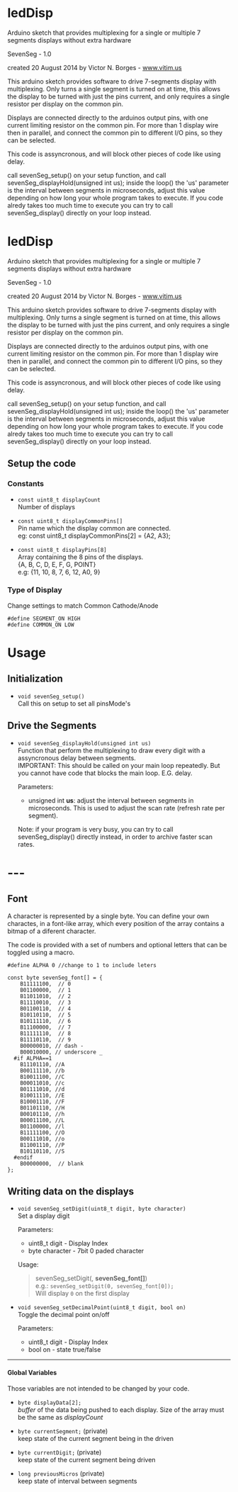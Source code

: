 # ledDisp
Arduino sketch that provides multiplexing for a single or multiple 7 segments displays without extra hardware

 SevenSeg - 1.0
 
 created 20 August 2014
 by Victor N. Borges - www.vitim.us
 
 This arduino sketch provides software to drive 7-segments display with multiplexing.
 Only turns a single segment is turned on at time, this allows the display to be turned with just the pins current,
 and only requires a single resistor per display on the common pin.
 
 Displays are connected directly to the arduinos output pins, with one current limiting resistor on the common pin.
 For more than 1 display wire then in parallel, and connect the common pin to different I/O pins, so they can be selected.
 
 This code is assyncronous, and will block other pieces of code like using delay.
 
 call sevenSeg_setup() on your setup function, and call sevenSeg_displayHold(unsigned int us); inside the loop()
 the 'us' parameter is the interval between segments in microseconds, adjust this value depending on how long your
 whole program takes to execute.
 If you code alredy takes too much time to execute you can try to call sevenSeg_display() directly on your loop instead.
 
# ledDisp
Arduino sketch that provides multiplexing for a single or multiple 7 segments displays without extra hardware

 SevenSeg - 1.0
 
 created 20 August 2014
 by Victor N. Borges - www.vitim.us
 
 This arduino sketch provides software to drive 7-segments display with multiplexing.
 Only turns a single segment is turned on at time, this allows the display to be turned with just the pins current,
 and only requires a single resistor per display on the common pin.
 
 Displays are connected directly to the arduinos output pins, with one current limiting resistor on the common pin.
 For more than 1 display wire then in parallel, and connect the common pin to different I/O pins, so they can be selected.
 
 This code is assyncronous, and will block other pieces of code like using delay.
 
 call sevenSeg_setup() on your setup function, and call sevenSeg_displayHold(unsigned int us); inside the loop()
 the 'us' parameter is the interval between segments in microseconds, adjust this value depending on how long your
 whole program takes to execute.
 If you code alredy takes too much time to execute you can try to call sevenSeg_display() directly on your loop instead.

## Setup the code

### Constants
 
 - `const uint8_t displayCount`  
 Number of displays

- `const uint8_t displayCommonPins[]`  
 Pin name which the display common are connected.  
 eg: const uint8_t displayCommonPins[2] = {A2, A3};

- `const uint8_t displayPins[8]`  
  Array containing the 8 pins of the displays.  
  {A, B, C, D, E, F, G, POINT}  
  e.g: {11, 10, 8, 7, 6, 12, A0, 9}

### Type of Display
Change settings to match Common Cathode/Anode  
```
#define SEGMENT_ON HIGH
#define COMMON_ON LOW
```

# Usage

## Initialization

- `void sevenSeg_setup()`  
 Call this on setup to set all pinsMode's

## Drive the Segments

- `void sevenSeg_displayHold(unsigned int us)`  
  Function that perform the multiplexing to draw every digit with a assyncronous delay between segments.  
  IMPORTANT: This should be called on your main loop repeatedly. But you cannot have code that blocks the main loop. E.G. delay.  
  
  Parameters:  
    - unsigned int **us**: adjust the interval between segments in microseconds.  This is used to adjust the scan rate (refresh rate per segment).
  
  Note: if your program is very busy, you can try to call sevenSeg_display() directly instead, in order to archive faster scan rates.

# ---

## Font

  A character is represented by a single byte. You can define your own charactes, in a font-like array, which every position of the array contains a bitmap of a diferent character.
  
  The code is provided with a set of numbers and optional letters that can be toggled using a macro.
```  
#define ALPHA 0 //change to 1 to include leters 

const byte sevenSeg_font[] = {
    B11111100,  // 0
    B01100000,  // 1
    B11011010,  // 2
    B11110010,  // 3
    B01100110,  // 4
    B10110110,  // 5
    B10111110,  // 6
    B11100000,  // 7
    B11111110,  // 8
    B11110110,  // 9
    B00000010, // dash -
    B00010000, // underscore _
  #if ALPHA==1
    B11101110, //A
    B00111110, //b
    B10011100, //C
    B00011010, //c
    B01111010, //d
    B10011110, //E
    B10001110, //F
    B01101110, //H
    B00101110, //h
    B00011100, //L
    B01100000, //l
    B11111100, //O
    B00111010, //o
    B11001110, //P
    B10110110, //S
  #endif
    B00000000,  // blank
};
```
 
## Writing data on the displays

- `void sevenSeg_setDigit(uint8_t digit, byte character)`  
  Set a display digit  
  
  Parameters:  
   - uint8_t digit - Display Index
   - byte character - 7bit 0 paded character
   
  Usage:  
   > sevenSeg_setDigit(**<display numeber>**, **sevenSeg_font[<characterIndex>]**)  
   > e.g.: `sevenSeg_setDigit(0, sevenSeg_font[0]);`  
   > Will display `0` on the first display

- `void sevenSeg_setDecimalPoint(uint8_t digit, bool on)`  
  Toggle the decimal point on/off  
  
  Parameters:  
   - uint8_t digit - Display Index
   - bool on - state true/false


----

#### Global Variables

  Those variables are not intended to be changed by your code.

 - `byte displayData[2];`  
  *buffer* of the data being pushed to each display.
  Size of the array must be the same as *displayCount*

 - `byte currentSegment;` (private)  
  keep state of the current segment being in the driven

 - `byte currentDigit;` (private)  
  keep state of the current segment being driven

 - `long previousMicros` (private)  
  keep state of interval between segments
